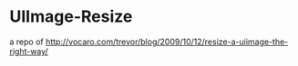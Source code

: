 UIImage-Resize
==============

a repo of http://vocaro.com/trevor/blog/2009/10/12/resize-a-uiimage-the-right-way/
